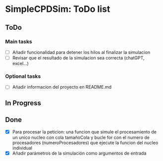 #   SimpleCPDSim: ToDo list
##  ToDo
### Main tasks
- [ ] Añadir funcionalidad para detener los hilos al finalizar la simulacion
- [ ] Revisar que el resultado de la simulacion sea correcta (chatGPT, excel...)
### Optional tasks
- [ ] Añadir informacion del proyecto en README.md
##  In Progress
##  Done
- [x] Para procesar la peticion:
una funcion que simule el procesamiento de un unico nucleo con cola tamañoCola y bucle for con el numero de procesadores (numeroProcesadores) que ejecute la funcion del nucleo individual
- [x] Añadir parámetros de la simulación como argumentos de entrada